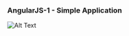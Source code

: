 ### AngularJS-1 - Simple Application 

![Alt Text](https://thumbs.gfycat.com/ImperfectWeakAffenpinscher-size_restricted.gif)
